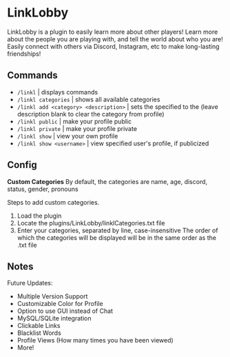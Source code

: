 # LinkLobby
LinkLobby is a plugin to easily learn more about other players! Learn more about the people you are playing with, and tell the world about who you are! Easily connect with others via Discord, Instagram, etc to make long-lasting friendships!
## Commands
- ```/linkl``` | displays commands
- ```/linkl categories``` | shows all available categories
- ```/linkl add <category> <description>``` | sets the specified <category> to the <description> (leave description blank to clear the category from profile)
- ```/linkl public``` | make your profile public
- ```/linkl private``` | make your profile private
- ```/linkl show``` | view your own profile
- ```/linkl show <username>``` | view specified user's profile, if publicized

## Config
**Custom Categories**
By default, the categories are name, age, discord, status, gender, pronouns

Steps to add custom categories.
1. Load the plugin
2. Locate the plugins/LinkLobby/linklCategories.txt file
3. Enter your categories, separated by line, case-insensitive
The order of which the categories will be displayed will be in the same order as the .txt file

## Notes
Future Updates:
- Multiple Version Support
- Customizable Color for Profile
- Option to use GUI instead of Chat
- MySQL/SQLite integration
- Clickable Links
- Blacklist Words
- Profile Views (How many times you have been viewed)
- More!
